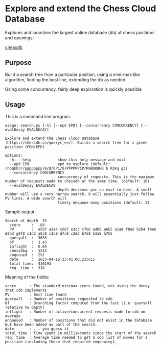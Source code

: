 # Explore and extend the Chess Cloud Database 

Explores and searches the largest online database (db) of chess positions and openings:

[chessdb](https://chessdb.cn/queryc_en/)

## Purpose

Build a search tree from a particular position, using a mini-max like algorithm,
finding the best line, extending the db as needed.

Using some concurrency, fairly deep exploration is quickly possible

## Usage

This is a command line program. 

```
usage: search.py [-h] [--epd EPD] [--concurrency CONCURRENCY] [--evalDecay EVALDECAY]

Explore and extend the Chess Cloud Database (https://chessdb.cn/queryc_en/). Builds a search tree for a given position (FEN/EPD)

options:
  -h, --help            show this help message and exit
  --epd EPD             epd to explore (default: rnbqkbnr/pppppppp/8/8/6P1/8/PPPPPP1P/RNBQKBNR b KQkq g3)
  --concurrency CONCURRENCY
                        concurrency of requests. This is the maximum number of requests made to chessdb at the same time. (default: 16)
  --evalDecay EVALDECAY
                        depth decrease per cp eval-to-best. A small number will use a very narrow search, 0 will essentially just follow PV lines. A wide search will
                        likely enqueue many positions (default: 2)
``` 

Sample output:

```
Search at depth  23
  score     :  -89
  PV        :  a5b7 a2a4 c8d7 e3c3 c7b6 a4b5 a6b5 a1a8 f8a8 b2b4 f6e8 d2b3 g8f8 c1d2 a8c8 c3c8 d7c8 c2d3 b7d8 b3a5 h7h6
  queryall  :  3683
  bf        :  1.43
  inflight  :  6.64
  chessdbq  :  1313
  enqueued  :  291
  date      :  2023-04-16T13:41:00.235615
  total time:  416193
  req. time :  316
```

Meaning of the fields:

```
score      : The standard minimax score found, not using the decay that cdb implements
PV         : Best line found
queryall   : Number of positions requested to cdb
bf         : Branching factor computed from the last (i.e. queryall relative to depth)
inflight   : Number of active/concurrent requests made to cdb on average
enqueued   : Number of positions that did not exist in the database but have been added as part of the search.
date       : ... you guess it
total time : Time spent in milliseconds since the start of the search
req. time  : Average time needed to get a cdb list of moves for a position (including those that required enqueuing).
```

